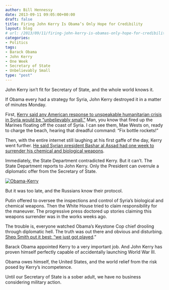 ```yaml
---
author: Bill Hennessy
date: 2013-09-11 09:05:00+00:00
draft: false
title: Firing John Kerry Is Obama’s Only Hope for Credibility
layout: blog
# url: /2013/09/11/firing-john-kerry-is-obamas-only-hope-for-credibility/
categories:
- Politics
tags:
- Barack Obama
- John Kerry
- One Week
- Secretary of State
- Unbelievably Small
type: "post"
---
```


John Kerry isn’t fit for Secretary of State, and the whole world knows it.

If Obama every had a strategy for Syria, John Kerry destroyed it in a matter of minutes Monday. 

First, [Kerry said any American response to unspeakable humanitarian crisis in Syria would be “unbelievably small.”](https://www.google.com/url?sa=t&rct=j&q=&esrc=s&source=web&cd=4&cad=rja&ved=0CEoQFjAD&url=http%3A%2F%2Fwww.politico.com%2Fstory%2F2013%2F09%2Fsyria-john-kerry-unbelievably-small-comment-96461.html%3Fml%3Dal_1&ei=L90vUojdNIfyrAG84ICoAQ&usg=AFQjCNGOfXY5hEwuyCprqsB_LJqWaX-uZg&sig2=Bh4-DQ_jR1ufnPv5tpXp3Q) Man, you know that fired up the Marines floating off the coast of Syria. I can see them, Mae Wests on, ready to charge the beach, hearing that dreadful command: “Fix bottle rockets!”

Then, with the entire internet still laughing at his first gaffe of the day, Kerry went further. [He said Syrian president Bashar al Assad had one week to surrender his chemical and biological weapons](https://www.google.com/url?sa=t&rct=j&q=&esrc=s&source=web&cd=8&cad=rja&ved=0CGcQFjAH&url=http%3A%2F%2Fwww.rushlimbaugh.com%2Fdaily%2F2013%2F09%2F09%2Fjohn_kerry_gives_assad_one_week_to_give_up_or_face_an_unbelievably_small_attack&ei=r90vUvn3A4iUqwHR_IHIBg&usg=AFQjCNHMZdv4Z4e-iph-LvHN2XVmn4jS1A&sig2=RjO86YFNXBjCXSK9oQhhVA). 

Immediately, the State Department contradicted Kerry. But it can’t. The State Department reports to John Kerry. Only the President can overrule a diplomatic offer from the Secretary of State. 

[![Obama-Kerry](https://hennessysview.com/wp-content/uploads/2013/09/Obama-Kerry_thumb.jpg)
](https://hennessysview.com/wp-content/uploads/2013/09/Obama-Kerry.jpg)

But it was too late, and the Russians know their protocol. 

Putin offered to oversee the inspections and control of Syria’s biological and chemical weapons. Then the White House tried to claim responsibility for the maneuver. The progressive press doctored up stories claiming this weapons surrender was in the works weeks ago. 

The trouble is, everyone watched Obama’s Keystone Cop chief drooling through diplomatic hell. The truth was out there and obvious and disturbing. [Shep Smith put it best: “we just got played](https://thelibertarianrepublic.com/foxs-shep-smith-just-got-played-russians/).”

Barack Obama appointed Kerry to a very important job. And John Kerry has proven himself perfectly capable of accidentally launching World War III. 

Obama owes himself, the United States, and the world relief from the risk posed by Kerry’s incompetence. 

Until our Secretary of State is a sober adult, we have no business considering military action. 
